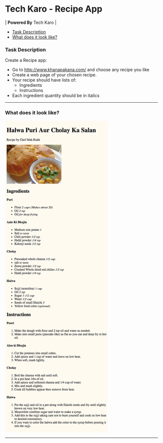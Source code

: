 # Tech Karo - Recipe App

| **Powered By** Tech Karo  |

- [Task Description](#task-description)
- [What does it look like?](#what-does-it-look-like)

### Task Description ###
Create a Recipe app:
- Go to http://www.khanapakana.com/ and choose any recipe you like
- Create a web page of your chosen recipe. 
- Your recipe should have lists of:
    - Ingredients
    - Instructions
- Each ingredient quantity should be in italics

------

### What does it look like?

![mockup](screenshots/mockup-1.png)

------

